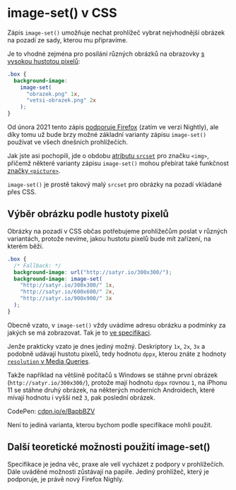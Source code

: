 # image-set() v CSS

Zápis `image-set()` umožňuje nechat prohlížeč vybrat nejvhodnější obrázek na pozadí ze sady, kterou mu připravíme.

Je to vhodné zejména pro posílání různých obrázků na obrazovky [s vysokou hustotou pixelů](css-pixel.md):

```css
.box {
  background-image: 
    image-set(
      "obrazek.png" 1x,
      "vetsi-obrazek.png" 2x
    );
}
```

Od února 2021 tento zápis [podporuje Firefox](https://hacks.mozilla.org/2021/02/a-fabulous-february-firefox-86/) (zatím ve verzi Nightly), ale díky tomu už bude brzy možné základní varianty zápisu `image-set()` používat ve všech dnešních prohlížečích.

Jak jste asi pochopili, jde o obdobu [atributu `srcset`](srcset-sizes.md) pro značku `<img>`, přičemž některé varianty zápisu `image-set()` mohou přebírat také funkčnost [značky `<picture>`](picture.md).

`image-set()` je prostě takový malý `srcset` pro obrázky na pozadí vkládané přes CSS.

## Výběr obrázku podle hustoty pixelů

Obrázky na pozadí v CSS občas potřebujeme prohlížečům poslat v různých variantách, protože nevíme, jakou hustotu pixelů bude mít zařízení, na kterém běží.

```css
.box {
  /* Fallback: */
  background-image: url("http://satyr.io/300x300/");
  background-image: image-set( 
    "http://satyr.io/300x300/" 1x,
    "http://satyr.io/600x600/" 2x,
    "http://satyr.io/900x900/" 3x
  );
} 
```

Obecně vzato, v `image-set()` vždy uvádíme adresu obrázku a podmínky za jakých se má zobrazovat. Tak je to [ve specifikaci](https://drafts.csswg.org/css-images-4/#image-set-notation).

Jenže prakticky vzato je dnes jediný možný. Deskriptory `1x`, `2x`, `3x` a podobně udávají hustotu pixelů, tedy hodnotu `dppx`, kterou znáte z hodnoty [`resolution` v Media Queries](css3-media-queries.md#detekce-retina-displeju).

Takže například na většině počítačů s Windows se stáhne první obrázek (`http://satyr.io/300x300/`), protože mají hodnotu `dppx` rovnou `1`, na iPhonu 11 se stáhne druhý obrázek, na některých moderních Androidech, které mívají hodnotu i vyšší než `3`, pak poslední obrázek.

CodePen: [cdpn.io/e/BapbBZV](https://codepen.io/machal/pen/BapbBZV?editors=1100)

Není to jediná varianta, kterou bychom podle specifikace mohli použít.

## Další teoretické možnosti použití image-set()

Specifikace je jedna věc, praxe ale velí vycházet z podpory v prohlížečích. Dále uváděné možnosti zůstávají na papíře. Jediný prohlížeč, který je podporuje, je právě nový Firefox Nighly.

<!--

- https://codepen.io/machal/pen/ZELPqNY?editors=1100
- https://codepen.io/machal/pen/MWJxzYw?editors=1100
- https://codepen.io/machal/pen/NWdJEqm?editors=1100

-->


